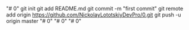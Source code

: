 "# 0"  git init git add README.md git commit -m "first commit" git remote add origin https://github.com/NickolayLototskiyDevPro/0.git git push -u origin master
"# 0" 
"# 0" 
"# 0" 
